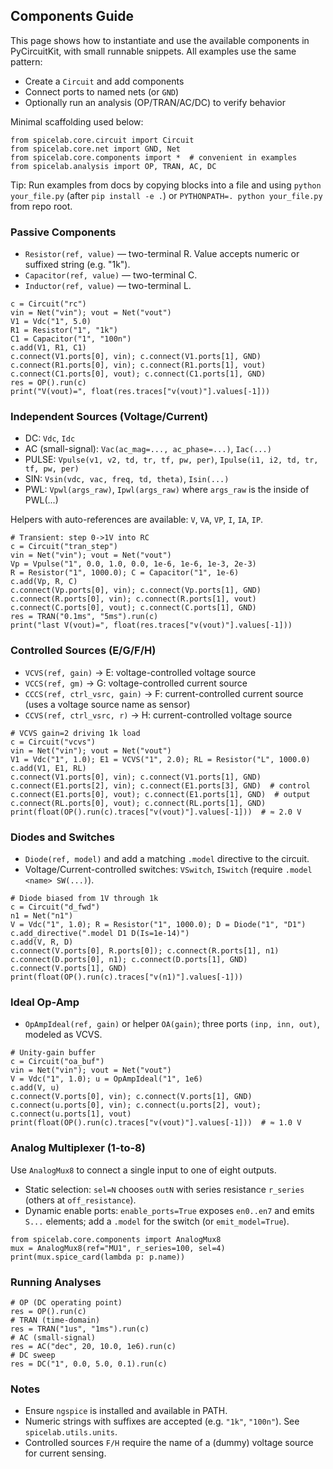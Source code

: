 ## Components Guide

This page shows how to instantiate and use the available components in
PyCircuitKit, with small runnable snippets. All examples use the same pattern:

- Create a `Circuit` and add components
- Connect ports to named nets (or `GND`)
- Optionally run an analysis (OP/TRAN/AC/DC) to verify behavior

Minimal scaffolding used below:

```
from spicelab.core.circuit import Circuit
from spicelab.core.net import GND, Net
from spicelab.core.components import *  # convenient in examples
from spicelab.analysis import OP, TRAN, AC, DC
```

Tip: Run examples from docs by copying blocks into a file and using
`python your_file.py` (after `pip install -e .`) or `PYTHONPATH=. python your_file.py` from repo root.

### Passive Components

- `Resistor(ref, value)` — two-terminal R. Value accepts numeric or suffixed string (e.g. "1k").
- `Capacitor(ref, value)` — two-terminal C.
- `Inductor(ref, value)` — two-terminal L.

```
c = Circuit("rc")
vin = Net("vin"); vout = Net("vout")
V1 = Vdc("1", 5.0)
R1 = Resistor("1", "1k")
C1 = Capacitor("1", "100n")
c.add(V1, R1, C1)
c.connect(V1.ports[0], vin); c.connect(V1.ports[1], GND)
c.connect(R1.ports[0], vin); c.connect(R1.ports[1], vout)
c.connect(C1.ports[0], vout); c.connect(C1.ports[1], GND)
res = OP().run(c)
print("V(vout)=", float(res.traces["v(vout)"].values[-1]))
```

### Independent Sources (Voltage/Current)

- DC: `Vdc`, `Idc`
- AC (small-signal): `Vac(ac_mag=..., ac_phase=...)`, `Iac(...)`
- PULSE: `Vpulse(v1, v2, td, tr, tf, pw, per)`, `Ipulse(i1, i2, td, tr, tf, pw, per)`
- SIN: `Vsin(vdc, vac, freq, td, theta)`, `Isin(...)`
- PWL: `Vpwl(args_raw)`, `Ipwl(args_raw)` where `args_raw` is the inside of PWL(...)

Helpers with auto-references are available: `V`, `VA`, `VP`, `I`, `IA`, `IP`.

```
# Transient: step 0->1V into RC
c = Circuit("tran_step")
vin = Net("vin"); vout = Net("vout")
Vp = Vpulse("1", 0.0, 1.0, 0.0, 1e-6, 1e-6, 1e-3, 2e-3)
R = Resistor("1", 1000.0); C = Capacitor("1", 1e-6)
c.add(Vp, R, C)
c.connect(Vp.ports[0], vin); c.connect(Vp.ports[1], GND)
c.connect(R.ports[0], vin); c.connect(R.ports[1], vout)
c.connect(C.ports[0], vout); c.connect(C.ports[1], GND)
res = TRAN("0.1ms", "5ms").run(c)
print("last V(vout)=", float(res.traces["v(vout)"].values[-1]))
```

### Controlled Sources (E/G/F/H)

- `VCVS(ref, gain)` → E: voltage-controlled voltage source
- `VCCS(ref, gm)` → G: voltage-controlled current source
- `CCCS(ref, ctrl_vsrc, gain)` → F: current-controlled current source (uses a voltage source name as sensor)
- `CCVS(ref, ctrl_vsrc, r)` → H: current-controlled voltage source

```
# VCVS gain=2 driving 1k load
c = Circuit("vcvs")
vin = Net("vin"); vout = Net("vout")
V1 = Vdc("1", 1.0); E1 = VCVS("1", 2.0); RL = Resistor("L", 1000.0)
c.add(V1, E1, RL)
c.connect(V1.ports[0], vin); c.connect(V1.ports[1], GND)
c.connect(E1.ports[2], vin); c.connect(E1.ports[3], GND)  # control
c.connect(E1.ports[0], vout); c.connect(E1.ports[1], GND)  # output
c.connect(RL.ports[0], vout); c.connect(RL.ports[1], GND)
print(float(OP().run(c).traces["v(vout)"].values[-1]))  # ≈ 2.0 V
```

### Diodes and Switches

- `Diode(ref, model)` and add a matching `.model` directive to the circuit.
- Voltage/Current-controlled switches: `VSwitch`, `ISwitch` (require `.model <name> SW(...)`).

```
# Diode biased from 1V through 1k
c = Circuit("d_fwd")
n1 = Net("n1")
V = Vdc("1", 1.0); R = Resistor("1", 1000.0); D = Diode("1", "D1")
c.add_directive(".model D1 D(Is=1e-14)")
c.add(V, R, D)
c.connect(V.ports[0], R.ports[0]); c.connect(R.ports[1], n1)
c.connect(D.ports[0], n1); c.connect(D.ports[1], GND)
c.connect(V.ports[1], GND)
print(float(OP().run(c).traces["v(n1)"].values[-1]))
```

### Ideal Op-Amp

- `OpAmpIdeal(ref, gain)` or helper `OA(gain)`; three ports `(inp, inn, out)`, modeled as VCVS.

```
# Unity-gain buffer
c = Circuit("oa_buf")
vin = Net("vin"); vout = Net("vout")
V = Vdc("1", 1.0); u = OpAmpIdeal("1", 1e6)
c.add(V, u)
c.connect(V.ports[0], vin); c.connect(V.ports[1], GND)
c.connect(u.ports[0], vin); c.connect(u.ports[2], vout); c.connect(u.ports[1], vout)
print(float(OP().run(c).traces["v(vout)"].values[-1]))  # ≈ 1.0 V
```

### Analog Multiplexer (1-to-8)

Use `AnalogMux8` to connect a single input to one of eight outputs.

- Static selection: `sel=N` chooses `outN` with series resistance `r_series` (others at `off_resistance`).
- Dynamic enable ports: `enable_ports=True` exposes `en0..en7` and emits `S...` elements; add a `.model` for the switch (or `emit_model=True`).

```
from spicelab.core.components import AnalogMux8
mux = AnalogMux8(ref="MU1", r_series=100, sel=4)
print(mux.spice_card(lambda p: p.name))
```

### Running Analyses

```
# OP (DC operating point)
res = OP().run(c)
# TRAN (time-domain)
res = TRAN("1us", "1ms").run(c)
# AC (small-signal)
res = AC("dec", 20, 10.0, 1e6).run(c)
# DC sweep
res = DC("1", 0.0, 5.0, 0.1).run(c)
```

### Notes

- Ensure `ngspice` is installed and available in PATH.
- Numeric strings with suffixes are accepted (e.g. `"1k"`, `"100n"`). See `spicelab.utils.units`.
- Controlled sources `F/H` require the name of a (dummy) voltage source for current sensing.
